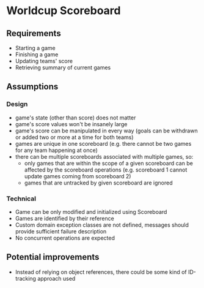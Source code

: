 # Worldcup Scoreboard

## Requirements
- Starting a game
- Finishing a game
- Updating teams' score
- Retrieving summary of current games

## Assumptions

### Design
- game's state (other than score) does not matter
- game's score values won't be insanely large
- game's score can be manipulated in every way (goals can be withdrawn or added two or more at a time for both teams)
- games are unique in one scoreboard (e.g. there cannot be two games for any team happening at once)
- there can be multiple scoreboards associated with multiple games, so:
  - only games that are within the scope of a given scoreboard can be affected by the scoreboard operations (e.g. scoreboard 1 cannot update games coming from scoreboard 2)
  - games that are untracked by given scoreboard are ignored

### Technical
- Game can be only modified and initialized using Scoreboard
- Games are identified by their reference
- Custom domain exception classes are not defined, messages should provide sufficient failure description
- No concurrent operations are expected

## Potential improvements
- Instead of relying on object references, there could be some kind of ID-tracking approach used